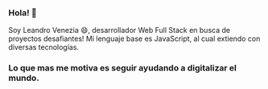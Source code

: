 ### Hola! 👋

Soy Leandro Venezia 😄, desarrollador Web Full Stack en busca de proyectos desafiantes! 
Mi lenguaje base es JavaScript, al cual extiendo con diversas tecnologías. 

### Lo que mas me motiva es seguir ayudando a digitalizar el mundo.


<!--
**venezia-dev/venezia-dev** is a ✨ _special_ ✨ repository because its `README.md` (this file) appears on your GitHub profile.

Here are some ideas to get you started:

- 🔭 I’m currently working on ...
- 🌱 I’m currently learning ...
- 👯 I’m looking to collaborate on ...
- 🤔 I’m looking for help with ...
- 💬 Ask me about ...
- 📫 How to reach me: ...
- 😄 Pronouns: ...
- ⚡ Fun fact: ...
-->
